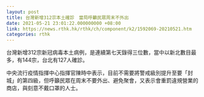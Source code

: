 ```yaml
---
layout: post
title: 台灣新增312宗本土確診　當局呼籲民眾周末不外出
date: 2021-05-21 23:01:22.000000000 +08:00
link: https://news.rthk.hk/rthk/ch/component/k2/1592069-20210521.htm
categories: rthk
---
```


台灣新增312宗新冠病毒本土病例，是連續第七天錄得三位數，當中以新北數目最多，有144宗，台北有127人確診。

中央流行疫情指揮中心指揮官陳時中表示，目前不需要將警戒級別提升至要「封城」的第四級，但呼籲民眾在周末不要外出、避免聚會，又表示會重罰違規營業的商店，與刻意不戴口罩的人士。
